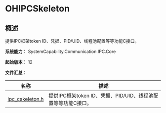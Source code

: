 # OHIPCSkeleton
<!--Kit: IPC Kit-->
<!--Subsystem: Communication-->
<!--Owner: @xdx19211@luodonghui0157-->
<!--Designer: @zhaopeng_gitee-->
<!--Tester: @maxiaorong-->
<!--Adviser: @zhang_yixin13-->

## 概述

提供IPC框架token ID、凭据、PID/UID、线程池配置等等功能C接口。

**系统能力：** SystemCapability.Communication.IPC.Core

**起始版本：** 12

**文件汇总：**

| 名称 | 描述 |
| ---- | ---- |
| [ipc_cskeleton.h](capi-ipc-cskeleton-h.md) | 提供IPC框架token ID、凭据、PID/UID、线程池配置等等功能C接口。 |
